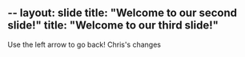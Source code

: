 --
layout: slide
title: "Welcome to our second slide!"
title: "Welcome to our third  slide!"
---
Use the left arrow to go back!
Chris's changes
